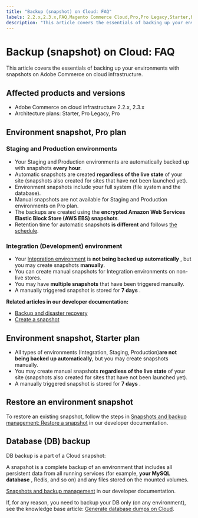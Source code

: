```yaml
---
title: "Backup (snapshot) on Cloud: FAQ"
labels: 2.2.x,2.3.x,FAQ,Magento Commerce Cloud,Pro,Pro Legacy,Starter,backup,production,snapshot,staging,Adobe Commerce,cloud infrastructure
description: "This article covers the essentials of backing up your environments with snapshots on Adobe Commerce on cloud infrastructure."
---
```


# Backup (snapshot) on Cloud: FAQ

This article covers the essentials of backing up your environments with snapshots on Adobe Commerce on cloud infrastructure.

## Affected products and versions

* Adobe Commerce on cloud infrastructure 2.2.x, 2.3.x
* Architecture plans:  Starter, Pro Legacy, Pro

## Environment snapshot, Pro plan

### Staging and Production environments

* Your Staging and Production environments are automatically backed up with snapshots **every hour**.
* Automatic snapshots are created **regardless of the live state** of your site (snapshots also created for sites that have not been launched yet).
* Environment snapshots include your full system (file system and the database).
* Manual snapshots are not available for Staging and Production environments on Pro plan.
* The backups are created using the **encrypted Amazon Web Services Elastic Block Store (AWS EBS) snapshots**.
* Retention time for automatic snapshots **is different** and follows [the schedule](https://devdocs.magento.com/guides/v2.2/cloud/architecture/pro-architecture.html#backup-and-disaster-recovery).

### Integration (Development) environment

* Your [Integration environment](https://support.magento.com/hc/en-us/articles/360043032152-Integration-Environment-enhancement-request-Pro-and-Starter) is **not being backed up automatically** , but you may create snapshots **manually**.
* You can create manual snapshots for Integration environments on non-live stores.
* You may have **multiple snapshots** that have been triggered manually.
* A manually triggered snapshot is stored for **7 days** .

 **Related articles in our developer documentation:**

* [Backup and disaster recovery](https://devdocs.magento.com/guides/v2.2/cloud/architecture/pro-architecture.html#backup-and-disaster-recovery)
* [Create a snapshot](http://devdocs.magento.com/guides/v2.2/cloud/project/project-webint-snap.html#create-snapshot)

## Environment snapshot, Starter plan

* All types of environments (Integration, Staging, Production)**are not being backed up automatically**, but you may create snapshots manually.
* You may create manual snapshots **regardless of the live state** of your site (snapshots also created for sites that have not been launched yet).
* A manually triggered snapshot is stored for **7 days** .

## Restore an environment snapshot

To restore an existing snapshot, follow the steps in [Snapshots and backup management: Restore a snapshot](https://devdocs.magento.com/cloud/project/project-webint-snap.html#restore-snapshot) in our developer documentation.

## Database (DB) backup

DB backup is a part of a Cloud snapshot:

>
A snapshot is a complete backup of an environment that includes all persistent data from all running services (for example, **your MySQL database** , Redis, and so on) and any files stored on the mounted volumes.

[Snapshots and backup management](http://devdocs.magento.com/guides/v2.2/cloud/project/project-webint-snap.html) in our developer documentation.

If, for any reason, you need to backup your DB only (on any environment), see the knowledge base article: [Generate database dumps on Cloud](https://support.magento.com/hc/en-us/articles/360003254334).